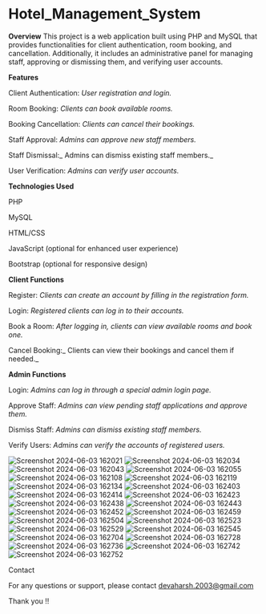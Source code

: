# Hotel_Management_System
**Overview**
This project is a web application built using PHP and MySQL that provides functionalities for client authentication, room booking, and cancellation. Additionally, it includes an administrative panel for managing staff, approving or dismissing them, and verifying user accounts.

**Features**

Client Authentication: _User registration and login._

Room Booking: _Clients can book available rooms._

Booking Cancellation: _Clients can cancel their bookings._

Staff Approval: _Admins can approve new staff members._

Staff Dismissal:_ Admins can dismiss existing staff members._

User Verification: _Admins can verify user accounts._

**Technologies Used**

PHP

MySQL

HTML/CSS

JavaScript (optional for enhanced user experience)

Bootstrap (optional for responsive design)



**Client Functions**

Register: _Clients can create an account by filling in the registration form._

Login: _Registered clients can log in to their accounts._

Book a Room: _After logging in, clients can view available rooms and book one._

Cancel Booking:_ Clients can view their bookings and cancel them if needed._


**Admin Functions**

Login: _Admins can log in through a special admin login page._

Approve Staff: _Admins can view pending staff applications and approve them._

Dismiss Staff: _Admins can dismiss existing staff members._

Verify Users: _Admins can verify the accounts of registered users._


![Screenshot 2024-06-03 162021](https://github.com/DevHarsh2003/Hotel_Management_System/assets/111884027/d65a4c6f-84bf-43b5-a6d0-06dfba2a7c79)
![Screenshot 2024-06-03 162034](https://github.com/DevHarsh2003/Hotel_Management_System/assets/111884027/53c7de21-7b31-4109-93ba-d2f180f86446)
![Screenshot 2024-06-03 162043](https://github.com/DevHarsh2003/Hotel_Management_System/assets/111884027/91ea5a87-6616-4311-b73f-98f2d30baae8)
![Screenshot 2024-06-03 162055](https://github.com/DevHarsh2003/Hotel_Management_System/assets/111884027/e14beb7c-23ed-400f-a02a-fa85f3264e3a)
![Screenshot 2024-06-03 162108](https://github.com/DevHarsh2003/Hotel_Management_System/assets/111884027/a677d752-cfdf-4c37-8150-9a6a71f99398)
![Screenshot 2024-06-03 162119](https://github.com/DevHarsh2003/Hotel_Management_System/assets/111884027/076ff9c4-2c2a-46a4-9f76-b0379c28d654)
![Screenshot 2024-06-03 162134](https://github.com/DevHarsh2003/Hotel_Management_System/assets/111884027/869805cf-999d-4ed1-86f5-d959a6ede387)
![Screenshot 2024-06-03 162403](https://github.com/DevHarsh2003/Hotel_Management_System/assets/111884027/f83dd312-3264-4e9c-8c51-754940242321)
![Screenshot 2024-06-03 162414](https://github.com/DevHarsh2003/Hotel_Management_System/assets/111884027/14daf17a-1d97-459d-bb58-94dabe3b0fbe)
![Screenshot 2024-06-03 162423](https://github.com/DevHarsh2003/Hotel_Management_System/assets/111884027/d0a7371d-29e9-4808-9ef8-5aa4050c70b1)
![Screenshot 2024-06-03 162438](https://github.com/DevHarsh2003/Hotel_Management_System/assets/111884027/291fe1b2-c82b-44fa-ac93-aac96f43d20e)
![Screenshot 2024-06-03 162443](https://github.com/DevHarsh2003/Hotel_Management_System/assets/111884027/5cb7b673-47ca-4fba-a9e8-8d537c0936cb)
![Screenshot 2024-06-03 162452](https://github.com/DevHarsh2003/Hotel_Management_System/assets/111884027/8ffe7a5b-d0ff-4c0a-b63f-acefe489273d)
![Screenshot 2024-06-03 162459](https://github.com/DevHarsh2003/Hotel_Management_System/assets/111884027/05b92cb9-352a-4e55-a289-3650fd16a184)
![Screenshot 2024-06-03 162504](https://github.com/DevHarsh2003/Hotel_Management_System/assets/111884027/b6c74647-f056-4bb7-97af-5ce1a92d293d)
![Screenshot 2024-06-03 162523](https://github.com/DevHarsh2003/Hotel_Management_System/assets/111884027/263aa93d-e72a-4670-a5f5-859b2cf79082)
![Screenshot 2024-06-03 162529](https://github.com/DevHarsh2003/Hotel_Management_System/assets/111884027/e48959f8-b03d-4b88-b3c8-ae9effaa1ee2)
![Screenshot 2024-06-03 162545](https://github.com/DevHarsh2003/Hotel_Management_System/assets/111884027/015d1dc5-c6c9-4295-a840-688ecd6716df)
![Screenshot 2024-06-03 162704](https://github.com/DevHarsh2003/Hotel_Management_System/assets/111884027/eb4ecc45-7ea6-44d2-8315-04974f52ed0c)
![Screenshot 2024-06-03 162728](https://github.com/DevHarsh2003/Hotel_Management_System/assets/111884027/c5a8befd-d32a-4c4e-b5e2-820d4daddb33)
![Screenshot 2024-06-03 162736](https://github.com/DevHarsh2003/Hotel_Management_System/assets/111884027/be28fcf9-d015-459e-be4f-b9bad8fbfe82)
![Screenshot 2024-06-03 162742](https://github.com/DevHarsh2003/Hotel_Management_System/assets/111884027/fa82c3d3-22bf-41ee-bbd9-b25ece84df42)
![Screenshot 2024-06-03 162752](https://github.com/DevHarsh2003/Hotel_Management_System/assets/111884027/4e8333c2-02b6-42f8-8cc8-f2b1fda3ac5c)


Contact

For any questions or support, please contact devaharsh.2003@gmail.com 


Thank you !!






